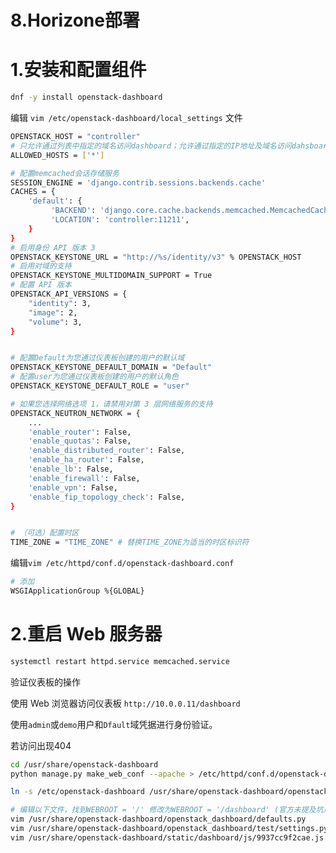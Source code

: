 # 8.Horizone部署

# 1.安装和配置组件

```bash
dnf -y install openstack-dashboard
```

编辑 `vim /etc/openstack-dashboard/local_settings` 文件

```bash
OPENSTACK_HOST = "controller"
# 只允许通过列表中指定的域名访问dashboard；允许通过指定的IP地址及域名访问dahsboard；['*']表示允许所有域名
ALLOWED_HOSTS = ['*']

# 配置memcached会话存储服务
SESSION_ENGINE = 'django.contrib.sessions.backends.cache'
CACHES = {
    'default': {
         'BACKEND': 'django.core.cache.backends.memcached.MemcachedCache',
         'LOCATION': 'controller:11211',
    }
}
# 启用身份 API 版本 3
OPENSTACK_KEYSTONE_URL = "http://%s/identity/v3" % OPENSTACK_HOST
# 启用对域的支持
OPENSTACK_KEYSTONE_MULTIDOMAIN_SUPPORT = True
# 配置 API 版本
OPENSTACK_API_VERSIONS = {
    "identity": 3,
    "image": 2,
    "volume": 3,
}


# 配置Default为您通过仪表板创建的用户的默认域
OPENSTACK_KEYSTONE_DEFAULT_DOMAIN = "Default"
# 配置user为您通过仪表板创建的用户的默认角色
OPENSTACK_KEYSTONE_DEFAULT_ROLE = "user"

# 如果您选择网络选项 1，请禁用对第 3 层网络服务的支持
OPENSTACK_NEUTRON_NETWORK = {
    ...
    'enable_router': False,
    'enable_quotas': False,
    'enable_distributed_router': False,
    'enable_ha_router': False,
    'enable_lb': False,
    'enable_firewall': False,
    'enable_vpn': False,
    'enable_fip_topology_check': False,
}


# （可选）配置时区
TIME_ZONE = "TIME_ZONE" # 替换TIME_ZONE为适当的时区标识符

```

编辑`vim /etc/httpd/conf.d/openstack-dashboard.conf`

```bash
# 添加
WSGIApplicationGroup %{GLOBAL}

```

# 2.重启 Web 服务器

```bash
systemctl restart httpd.service memcached.service
```

验证仪表板的操作

使用 Web 浏览器访问仪表板 `http://10.0.0.11/dashboard`

使用`admin`或`demo`用户和`Dfault`域凭据进行身份验证。

若访问出现404

```bash
cd /usr/share/openstack-dashboard
python manage.py make_web_conf --apache > /etc/httpd/conf.d/openstack-dashboard.conf

ln -s /etc/openstack-dashboard /usr/share/openstack-dashboard/openstack_dashboard/conf

# 编辑以下文件，找到WEBROOT = '/' 修改为WEBROOT = '/dashboard' (官方未提及坑点之一)
vim /usr/share/openstack-dashboard/openstack_dashboard/defaults.py
vim /usr/share/openstack-dashboard/openstack_dashboard/test/settings.py
vim /usr/share/openstack-dashboard/static/dashboard/js/9937cc9f2cae.js

```
